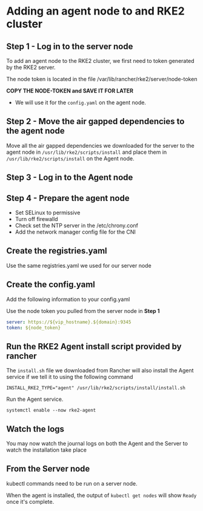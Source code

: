 # Adding an agent node to and RKE2 cluster

## Step 1 - Log in to the server node

To add an agent node to the RKE2 cluster, we first need to token generated by the RKE2 server.

The node token is located in the file /var/lib/rancher/rke2/server/node-token

**COPY THE NODE-TOKEN and SAVE IT FOR LATER**

- We will use it for the `config.yaml` on the agent node.

## Step 2 - Move the air gapped dependencies to the agent node

Move all the air gapped dependencies we downloaded for the server to the agent node in `/usr/lib/rke2/scripts/install` and place them in `/usr/lib/rke2/scripts/install` on the Agent node.

## Step 3 - Log in to the Agent node

## Step 4 - Prepare the agent node

- Set SELinux to permissive
- Turn off firewalld
- Check set the NTP server in the /etc/chrony.conf
- Add the network manager config file for the CNI

## Create the registries.yaml

Use the same registries.yaml we used for our server node

## Create the config.yaml

Add the following information to your config.yaml

Use the node token you pulled from the server node in **Step 1**

```yaml
server: https://${vip_hostname}.${domain}:9345
token: ${node_token}
```

## Run the RKE2 Agent install script provided by rancher

The `install.sh` file we downloaded from Rancher will also install the Agent service if we tell it to using the following command

```shell
INSTALL_RKE2_TYPE="agent" /usr/lib/rke2/scripts/install/install.sh
```

Run the Agent service.

```shell
systemctl enable --now rke2-agent
```

## Watch the logs

You may now watch the journal logs on both the Agent and the Server to watch the installation take place

## From the Server node

kubectl commands need to be run on a server node.

When the agent is installed, the output of `kubectl get nodes` will show `Ready` once it's complete.
```